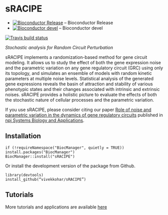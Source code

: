 # sRACIPE 
- [![Bioconductor Release](https://bioconductor.org/shields/build/release/bioc/sRACIPE.svg)](https://bioconductor.org/checkResults/release/bioc-LATEST/sRACIPE/) – Bioconductor Release
- [![Bioconductor devel](https://bioconductor.org/shields/build/devel/bioc/sRACIPE.svg)](https://bioconductor.org/checkResults/devel/bioc-LATEST/sRACIPE/) – Bioconductor devel
<!-- badges: start -->
[![Travis build status](https://travis-ci.org/vivekkohar/test.svg?branch=master)](https://travis-ci.org/vivekkohar/test)
<!-- badges: end -->


*Stochastic analysis for Random Circuit Perturbation*


sRACIPE implements a randomization-based method for gene circuit modeling. It allows us to study the effect of both the gene expression noise and the parametric variation on any gene regulatory circuit (GRC) using only its topology, and simulates an ensemble of models with random kinetic parameters at multiple noise levels. Statistical analysis of the generated gene expressions reveals the basin of attraction and stability of various phenotypic states and their changes associated with intrinsic and extrinsic noises. sRACIPE provides a holistic picture to evaluate the effects of both the stochastic nature of cellular processes and the parametric variation.   

If you use sRACIPE, please consider citing our paper [Role of noise and parametric variation in the dynamics of gene regulatory circuits](https://www.nature.com/articles/s41540-018-0076-x) published in [npj Systems Biology and Applications](https://www.nature.com/npjsba/articles).

## Installation ##

```
if (!requireNamespace("BiocManager", quietly = TRUE))
install.packages("BiocManager")
BiocManager::install("sRACIPE")
```
Or install the development version of the package from Github.
```
library(devtools)
install_github(“vivekkohar/sRACIPE”)
```
## Tutorials ##
More tutorials and applications are available [here](https://vivekkohar.github.io/sRACIPE/) 
